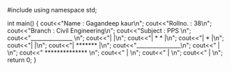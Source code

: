 #include <iostream>
using namespace std;

int main() {
  cout<<"Name : Gagandeep kaur\n";
  cout<<"Rollno. : 38\n";
  cout<<"Branch : Civil Engineering\n";
  cout<<"Subject : PPS \n";
  cout<<"_______________ \n";
  cout<<"|              |\n";
  cout<<"|   *      *   |\n";
  cout<<"|       *      |\n";
  cout<<"|              |\n";
  cout<<"|    *******   |\n";
  cout<<"________________\n";
  cout<<"       |        \n";
  cout<<" **************  \n";
  cout<<"       |        \n";
  cout<<"       |        \n";
  cout<<"       |        \n";
  return 0;
}


